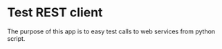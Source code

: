 # Test REST client

The purpose of this app is to easy test calls to web services from python script.

